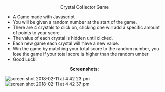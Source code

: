 <center>Crystal Collector Game</center>

<ul>
  <li>A Game made with Javascript</li>
  <li>You will be given a random number at the start of the game.</li>
  <li>There are 4 crystals to click on, clicking one will add a specific amount of points to your score.</li>
  <li>The value of each crystal is hidden until clicked.</li>
  <li>Each new game each crystal will have a new value.</li>
  <li>Win the game by matching your total score to the random number, you lose the game if your total score is higher than the random umber</li>
  <li>Good Luck!</li>
</ul>


<center><b>Screenshots:</b></center>

![screen shot 2018-02-11 at 4 42 23 pm](https://user-images.githubusercontent.com/28241085/36079994-13eef4de-0f4f-11e8-9b7f-4879d964e7c8.png)
![screen shot 2018-02-11 at 4 42 37 pm](https://user-images.githubusercontent.com/28241085/36079995-15212a98-0f4f-11e8-9a41-014837707677.png)



